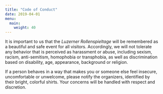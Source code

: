 ```yaml
---
title: "Code of Conduct"
date: 2019-04-01
menu:
  main:
    weight: 40
---
```


It is important to us that the _Luzerner Rollenspieltage_ will be remembered as a beautiful and safe event for all visitors. Accordingly, we will not tolerate any behavior that is perceived as harassment or abuse, including sexism, racism, anti-semitism, homophobia or transphobia, as well as discrimination based on disability, age, appearance, background or religion.

If a person behaves in a way that makes you or someone else feel insecure, uncomfortable or unwelcome, please notify the organizers, identified by their bright, colorful shirts. Your concerns will be handled with respect and discretion.
